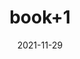 ---
title: 'book+1'
date: '2021-11-29' 
metatag: '' 
inventory: '7.0' 
draft: false 
# meta description 
shortDescripton: 'good+book'
description: 'books'
longdescription: ''
featured: True
# product Price
price: '300.0'
# Product Short Description
shortDescription: 'good+book'
productID: '61251ACF-334C-EC11-847F-0022486E52CE'
type: 'products'
category: 'books' 
thumnailproduct: 'https://happyshopping.eralive.net/images/products/61251ACF-334C-EC11-847F-0022486E52CE1.png' 
images:
  - image: 'images/products/61251ACF-334C-EC11-847F-0022486E52CE1.png'  
---